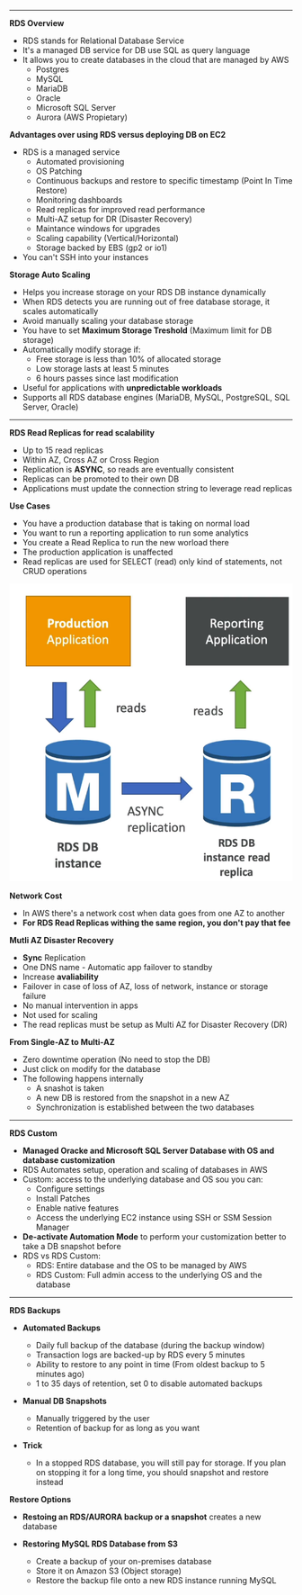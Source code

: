 ****
**RDS Overview**

* RDS stands for Relational Database Service
* It's a managed DB service for DB use SQL as query language
* It allows you to create databases in the cloud that are managed by AWS
    * Postgres
    * MySQL
    * MariaDB
    * Oracle
    * Microsoft SQL Server
    * Aurora (AWS Propietary)

**Advantages over using RDS versus deploying DB on EC2**

* RDS is a managed service
  * Automated provisioning
  * OS Patching
  * Continuous backups and restore to specific timestamp (Point In Time Restore)
  * Monitoring dashboards
  * Read replicas for improved read performance
  * Multi-AZ setup for DR (Disaster Recovery)
  * Maintance windows for upgrades
  * Scaling capability (Vertical/Horizontal)
  * Storage backed by EBS (gp2 or io1)
* You can't SSH into your instances
    
**Storage Auto Scaling**

* Helps you increase storage on your RDS DB instance dynamically
* When RDS detects you are running out of free database storage, it scales automatically
* Avoid manually scaling your database storage
* You have to set **Maximum Storage Treshold** (Maximum limit for DB storage)
* Automatically modify storage if:
  * Free storage is less than 10% of allocated storage
  * Low storage lasts at least 5 minutes
  * 6 hours passes since last modification  
* Useful for applications with **unpredictable workloads**
* Supports all RDS database engines (MariaDB, MySQL, PostgreSQL, SQL Server, Oracle)
****

**RDS Read Replicas for read scalability**

* Up to 15 read replicas
* Within AZ, Cross AZ or Cross Region
* Replication is **ASYNC**, so reads are eventually consistent
* Replicas can be promoted to their own DB
* Applications must update the connection string to leverage read replicas

**Use Cases**

* You have a production database that is taking on normal load
* You want to run a reporting application to run some analytics
* You create a Read Replica to run the new worload there
* The production application is unaffected
* Read replicas are used for SELECT (read) only kind of statements, not CRUD operations

![Use Cases](./images/rds-use-case.png)

**Network Cost**

* In AWS there's a network cost when data goes from one AZ to another
* **For RDS Read Replicas withing the same region, you don't pay that fee**

**Mutli AZ Disaster Recovery**

* **Sync** Replication
* One DNS name - Automatic app failover to standby
* Increase **avaliability**
* Failover in case of loss of AZ, loss of network, instance or storage failure
* No manual intervention in apps
* Not used for scaling
* The read replicas must be setup as Multi AZ for Disaster Recovery (DR)

**From Single-AZ to Multi-AZ**

* Zero downtime operation (No need to stop the DB)
* Just click on modify for the database
* The following happens internally
  * A snashot is taken
  * A new DB is restored from the snapshot in a new AZ
  * Synchronization is established between the two databases
**** 

**RDS Custom**

* **Managed Oracke and Microsoft SQL Server Database with OS and database customization**
* RDS Automates setup, operation and scaling of databases in AWS
* Custom: access to the underlying database and OS sou you can:
  * Configure settings
  * Install Patches
  * Enable native features
  * Access the underlying EC2 instance using SSH or SSM Session Manager
* **De-activate Automation Mode** to perform your customization better to take a DB snapshot before
* RDS vs RDS Custom:
  * RDS: Entire database and the OS to be managed by AWS
  * RDS Custom: Full admin access to the underlying OS and the database
**** 

**RDS Backups**

* **Automated Backups**
  * Daily full backup of the database (during the backup window)
  * Transaction logs are backed-up by RDS every 5 minutes
  * Ability to restore to any point in time (From oldest backup to 5 minutes ago)
  * 1 to 35 days of retention, set 0 to disable automated backups
* **Manual DB Snapshots**
  * Manually triggered by the user
  * Retention of backup for as long as you want

* **Trick** 
  * In a stopped RDS database, you will still pay for storage. If you plan on stopping it for a long time, you should snapshot and restore instead 

**Restore Options**

* **Restoing an RDS/AURORA backup or a snapshot** creates a new database

* **Restoring MySQL RDS Database from S3**
  * Create a backup of your on-premises database
  * Store it on Amazon S3 (Object storage)
  * Restore the backup file onto a new RDS instance running MySQL